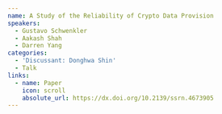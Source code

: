 ```yaml
---
name: A Study of the Reliability of Crypto Data Provision
speakers:
  - Gustavo Schwenkler
  - Aakash Shah
  - Darren Yang
categories:
  - 'Discussant: Donghwa Shin'
  - Talk
links:
  - name: Paper
    icon: scroll
    absolute_url: https://dx.doi.org/10.2139/ssrn.4673905
---
```


